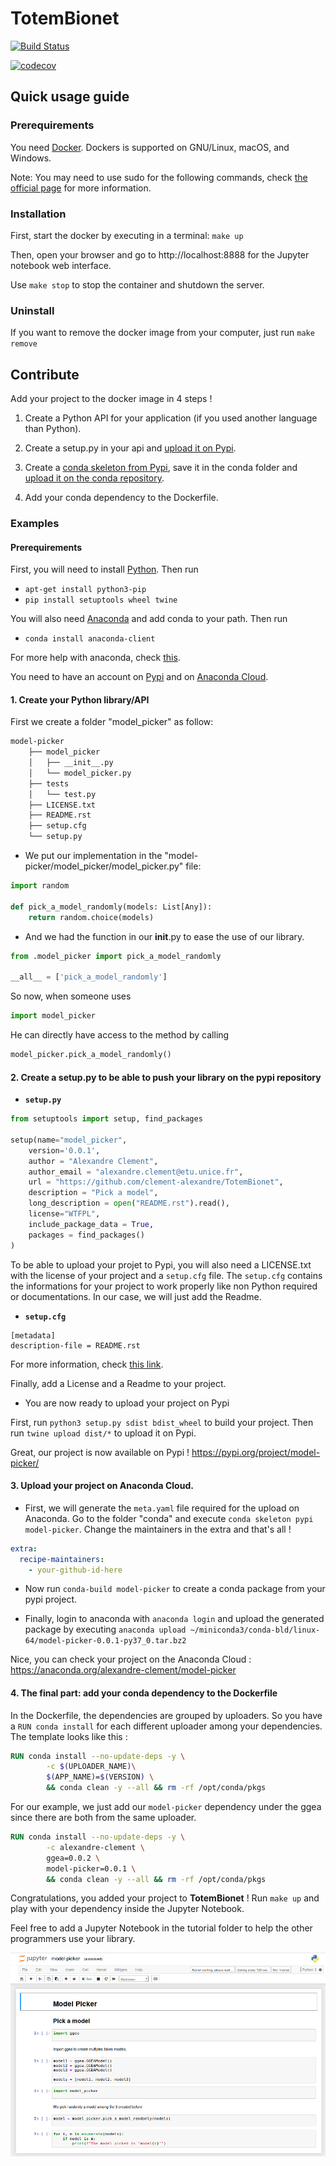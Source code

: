 # TotemBionet

[![Build Status](https://travis-ci.com/clement-alexandre/TotemBionet.svg?branch=master)](https://travis-ci.com/clement-alexandre/TotemBionet)

[![codecov](https://codecov.io/gh/clement-alexandre/TotemBionet/branch/master/graph/badge.svg)](https://codecov.io/gh/clement-alexandre/TotemBionet)

## Quick usage guide

### Prerequirements

You need [Docker](http://docker.com).
Dockers is supported on GNU/Linux, macOS, and Windows.

Note: You may need to use sudo for the following commands, check [the official page](https://docs.docker.com/install/linux/linux-postinstall/) for more information.

### Installation

First, start the docker by executing in a terminal: `make up`

Then, open your browser and go to http://localhost:8888 for the Jupyter notebook web interface.  

Use `make stop` to stop the container and shutdown the server.

### Uninstall

If you want to remove the docker image from your computer, just run `make remove`

## Contribute

Add your project to the docker image in 4 steps !

1. Create a Python API for your application (if you used another language than Python).

2. Create a setup.py in your api and [upload it on Pypi](https://packaging.python.org/tutorials/packaging-projects/).

3. Create a [conda skeleton from Pypi](https://conda.io/docs/user-guide/tutorials/build-pkgs-skeleton.html), save it in the conda folder and [upload it on the conda repository](https://conda.io/docs/user-guide/tutorials/build-pkgs-skeleton.html#optional-uploading-packages-to-anaconda-org).

4. Add your conda dependency to the Dockerfile.

### Examples

#### Prerequirements

First, you will need to install [Python](https://www.python.org/downloads/).
Then run
* `apt-get install python3-pip`
* `pip install setuptools wheel twine`

You will also need [Anaconda](https://www.anaconda.com/download/#linux) and add conda to your path.
Then run
* `conda install anaconda-client`

For more help with anaconda, check [this](https://conda.io/docs/user-guide/install/linux.html).

You need to have an account on [Pypi](https://pypi.org/account/register/) and on [Anaconda Cloud](https://anaconda.org/).

#### 1. Create your Python library/API

First we create a folder "model_picker" as follow:

```bash
model-picker
    ├── model_picker
    │   ├── __init__.py
    │   └── model_picker.py
    ├── tests
    │   └── test.py
    ├── LICENSE.txt
    ├── README.rst
    ├── setup.cfg
    └── setup.py
```

* We put our implementation in the "model-picker/model_picker/model_picker.py" file:

```python
import random

def pick_a_model_randomly(models: List[Any]):
    return random.choice(models)
```

* And we had the function in our __init__.py to ease the use of our library.

```python
from .model_picker import pick_a_model_randomly

__all__ = ['pick_a_model_randomly']
```

So now, when someone uses 
```python 
import model_picker
```
He can directly have access to the method by calling 
```python 
model_picker.pick_a_model_randomly()
```

#### 2. Create a setup.py to be able to push your library on the pypi repository

* **`setup.py`**

```python
from setuptools import setup, find_packages

setup(name="model_picker",
    version='0.0.1',
    author = "Alexandre Clement",
    author_email = "alexandre.clement@etu.unice.fr",
    url = "https://github.com/clement-alexandre/TotemBionet",
    description = "Pick a model",
    long_description = open("README.rst").read(),
    license="WTFPL",
    include_package_data = True,
    packages = find_packages()
)
```

To be able to upload your projet to Pypi, you will also need a LICENSE.txt with the license of your project and a `setup.cfg` file.
The `setup.cfg` contains the informations for your project to work properly like non Python required or documentations. In our case, we will just add the Readme.

* **`setup.cfg`**
```
[metadata]
description-file = README.rst
```

For more information, check [this link](https://docs.python.org/3.7/distutils/configfile.html).

Finally, add a License and a Readme to your project.

* You are now ready to upload your project on Pypi

First, run `python3 setup.py sdist bdist_wheel` to build your project. Then run `twine upload dist/*` to upload it on Pypi.

Great, our project is now available on Pypi ! https://pypi.org/project/model-picker/

#### 3. Upload your project on Anaconda Cloud.

* First, we will generate the `meta.yaml` file required for the upload on Anaconda. Go to the folder "conda" and execute `conda skeleton pypi model-picker`. Change the maintainers in the extra and that's all !

```yaml
extra:
  recipe-maintainers:
    - your-github-id-here
```

* Now run `conda-build model-picker` to create a conda package from your pypi project.

* Finally, login to anaconda with `anaconda login` and upload the generated package by executing `anaconda upload ~/miniconda3/conda-bld/linux-64/model-picker-0.0.1-py37_0.tar.bz2`

Nice, you can check your project on the Anaconda Cloud : https://anaconda.org/alexandre-clement/model-picker

#### 4. The final part: add your conda dependency to the Dockerfile

In the Dockerfile, the dependencies are grouped by uploaders. So you have a `RUN conda install` for each different uploader among your dependencies. The template looks like this :

```Dockerfile
RUN conda install --no-update-deps -y \
        -c $(UPLOADER_NAME)\
        $(APP_NAME)=$(VERSION) \
        && conda clean -y --all && rm -rf /opt/conda/pkgs
```

For our example, we just add our `model-picker` dependency under the ggea since there are both from the same uploader.

```Dockerfile
RUN conda install --no-update-deps -y \
        -c alexandre-clement \
        ggea=0.0.2 \
        model-picker=0.0.1 \
        && conda clean -y --all && rm -rf /opt/conda/pkgs
```

Congratulations, you added your project to **TotemBionet** !
Run `make up` and play with your dependency inside the Jupyter Notebook.

Feel free to add a Jupyter Notebook in the tutorial folder to help the other programmers use your library.

![model-picker](docs/source/static/model-picker.png)